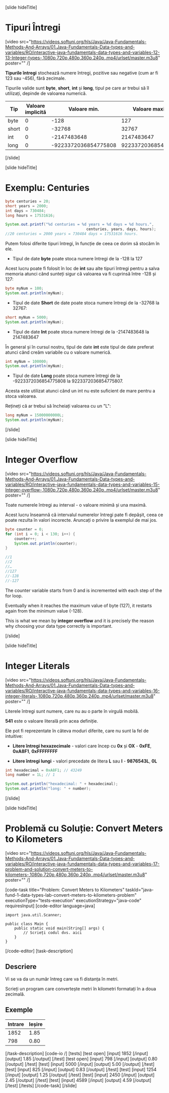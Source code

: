 [slide hideTitle]
# Tipuri Întregi
[video src="https://videos.softuni.org/hls/Java/Java-Fundamentals-Methods-And-Arrays/01.Java-Fundamentals-Data-types-and-variables/RO/interactive-java-fundamentals-data-types-and-variables-12-13-Integer-types-,1080p,720p,480p,360p,240p,.mp4/urlset/master.m3u8" poster="" /]

**Tipurile întregi** stochează numere întregi, pozitive sau negative (cum ar fi 123 sau -456), fără zecimale.

Tipurile valide sunt **byte**, **short**, **int** și **long**, tipul pe care ar trebui să îl utilizați, depinde de valoarea numerică.

| Tip | Valoare implicită | Valoare min. | Valoare maximă | Dimensiune |
|-----|------|-----|------|-----|
| byte | 0 | -128 | 127 | 8 bit |
| short | 0 | -32768 | 32767 | 16 bit |
| int | 0 | -2147483648 | 2147483647 | 32 bit |
| long | 0 | -9223372036854775808 | 9223372036854775807 | 64 bit |

[/slide]

[slide hideTitle]
# Exemplu: Centuries

```java live
byte centuries = 20; 
short years = 2000; 
int days = 730484;
long hours = 17531616; 

System.out.printf("%d centuries = %d years = %d days = %d hours.", 
                                    centuries, years, days, hours);
//20 centuries = 2000 years = 730484 days = 17531616 hours.
```

Putem folosi diferite tipuri întregi, în funcție de ceea ce dorim să stocăm în ele.  

- Tipul de date **byte** poate stoca numere întregi de la -128 la 127

Acest lucru poate fi folosit în loc de **int** sau alte tipuri întregi pentru a salva memoria atunci când sunteți sigur că valoarea va fi cuprinsă între -128 și 127:

```java live
byte myNum = 100;
System.out.println(myNum);
```

- Tipul de date **Short**  de date poate stoca numere întregi de la -32768 la 32767:

```java live
short myNum = 5000;
System.out.println(myNum);
```

- Tipul de date **Int**  poate stoca numere întregi de la -2147483648 la 2147483647

În general și în cursul nostru, tipul de date **int** este tipul de date preferat atunci când creăm variabile cu o valoare numerică.


```java live
int myNum = 100000;
System.out.println(myNum);
```

- Tipul de date **Long**  poate stoca numere întregi de la -9223372036854775808 la 9223372036854775807.

Acesta este utilizat atunci când un int nu este suficient de mare pentru a stoca valoarea.

Rețineți că ar trebui să încheiați valoarea cu un "L":

```java live
long myNum = 15000000000L;
System.out.println(myNum);
```

[/slide]


[slide hideTitle]
# Integer Overflow

[video src="https://videos.softuni.org/hls/Java/Java-Fundamentals-Methods-And-Arrays/01.Java-Fundamentals-Data-types-and-variables/RO/interactive-java-fundamentals-data-types-and-variables-15-Integer-overflow-,1080p,720p,480p,360p,240p,.mp4/urlset/master.m3u8" poster="" /]

Toate numerele întregi au interval - o valoare minimă și una maximă. 

Acest lucru înseamnă că intervalul numerelor întregi pate fi depășit, ceea ce poate rezulta în valori incorecte.
Aruncați o privire la exemplul de mai jos.

```java
byte counter = 0;
for (int i = 0; i < 130; i++) {
    counter++;
    System.out.println(counter);
}

//1
//2
//…
//127
//-128
//-127
```

The counter variable starts from 0 and is incremented with each step of the for loop. 

Eventually when it reaches the maximum value of byte (127), it restarts again from the minimum value (-128). 

This is what we mean by **integer overflow** and it is precisely the reason why choosing your data type correctly is important.

[/slide]

[slide hideTitle]
# Integer Literals
[video src="https://videos.softuni.org/hls/Java/Java-Fundamentals-Methods-And-Arrays/01.Java-Fundamentals-Data-types-and-variables/RO/interactive-java-fundamentals-data-types-and-variables-16-integer-literals-,1080p,720p,480p,360p,240p,.mp4/urlset/master.m3u8" poster="" /]

Literele întregi sunt numere, care nu au o parte în virgulă mobilă.

**541** este o valoare literală prin acea definiție.

Ele pot fi reprezentate în câteva moduri diferite, care nu sunt la fel de intuitive:

- **Litere întregi hexazecimale** - valori care încep cu **0x** și **OX** - **0xFE**, **0xA8F1**, **0xFFFFFFFF**

- **Litere întregi lungi** - valori precedate de litera **L** sau **l** - **9876543L**, **0L**

```java live
int hexadecimal = 0xA8F1; // 43249
long number = 1L; // 1

System.out.println("hexadecimal: " + hexadecimal);
System.out.println("long: " + number);
```
[/slide]


[slide hideTitle]
# Problemă cu Soluție: Convert Meters to Kilometers

[video src="https://videos.softuni.org/hls/Java/Java-Fundamentals-Methods-And-Arrays/01.Java-Fundamentals-Data-types-and-variables/RO/interactive-java-fundamentals-data-types-and-variables-17-problem-and-solution-convert-meters-to-kilometers-,1080p,720p,480p,360p,240p,.mp4/urlset/master.m3u8" poster="" /]

[code-task title="Problem: Convert Meters to Kilometers" taskId="java-fund-1-data-types-lab-convert-meters-to-kilometers-problem" executionType="tests-execution" executionStrategy="java-code" requiresInput]
[code-editor language=java]
```
import java.util.Scanner;

public class Main {
    public static void main(String[] args) {
        // Scrieți codul dvs. aici
    }
}
```
[/code-editor]
[task-description]
## Descriere
Vi se va da un număr întreg care va fi distanța în metri.

Scrieți un program care convertește metri în kilometri formatați în a doua zecimală.

## Exemple
|**Intrare**|**Ieșire**|
|-----|------|
| 1852 | 1.85 |
| 798 | 0.80 |


[/task-description]
[code-io /]
[tests]
[test open]
[input]
1852
[/input]
[output]
1.85
[/output]
[/test]
[test open]
[input]
798
[/input]
[output]
0.80
[/output]
[/test]
[test]
[input]
5000
[/input]
[output]
5.00
[/output]
[/test]
[test]
[input]
825
[/input]
[output]
0.83
[/output]
[/test]
[test]
[input]
1254
[/input]
[output]
1.25
[/output]
[/test]
[test]
[input]
2450
[/input]
[output]
2.45
[/output]
[/test]
[test]
[input]
4589
[/input]
[output]
4.59
[/output]
[/test]
[/tests]
[/code-task]
[/slide]



